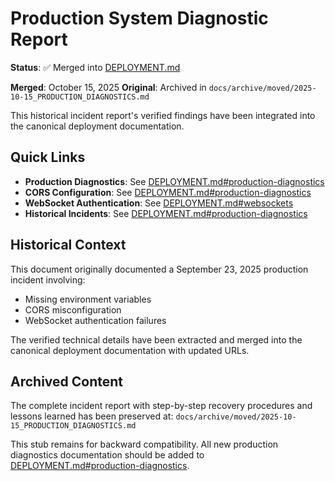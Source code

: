 # Production System Diagnostic Report

**Status**: ✅ Merged into [DEPLOYMENT.md](./DEPLOYMENT.md#production-diagnostics)

**Merged**: October 15, 2025
**Original**: Archived in `docs/archive/moved/2025-10-15_PRODUCTION_DIAGNOSTICS.md`

This historical incident report's verified findings have been integrated into the canonical deployment documentation.

## Quick Links

- **Production Diagnostics**: See [DEPLOYMENT.md#production-diagnostics](./DEPLOYMENT.md#production-diagnostics)
- **CORS Configuration**: See [DEPLOYMENT.md#production-diagnostics](./DEPLOYMENT.md#production-diagnostics)
- **WebSocket Authentication**: See [DEPLOYMENT.md#websockets](./DEPLOYMENT.md#websockets)
- **Historical Incidents**: See [DEPLOYMENT.md#production-diagnostics](./DEPLOYMENT.md#production-diagnostics)

## Historical Context

This document originally documented a September 23, 2025 production incident involving:
- Missing environment variables
- CORS misconfiguration
- WebSocket authentication failures

The verified technical details have been extracted and merged into the canonical deployment documentation with updated URLs.

## Archived Content

The complete incident report with step-by-step recovery procedures and lessons learned has been preserved at:
`docs/archive/moved/2025-10-15_PRODUCTION_DIAGNOSTICS.md`

This stub remains for backward compatibility. All new production diagnostics documentation should be added to [DEPLOYMENT.md#production-diagnostics](./DEPLOYMENT.md#production-diagnostics).
